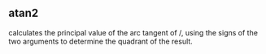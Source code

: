 ## atan2 <x> <y>

calculates the principal value of the arc tangent of <y>/<x>, using the signs of
the two arguments to determine the quadrant of the result.
